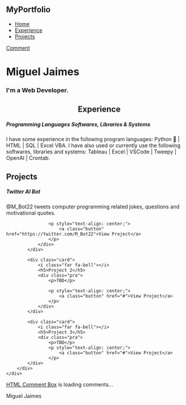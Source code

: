 <html>
<head>
	<title>Portfolio Website</title>
	<link rel="stylesheet" type="text/css" href="style.css">
	<link rel="preconnect" href="https://fonts.gstatic.com">
  <link href="https://fonts.googleapis.com/css2?family=Josefin+Sans:ital,wght@0,100;0,200;0,300;0,400;0,500;0,600;0,700;1,100;1,200;1,300;1,400;1,500;1,600;1,700&display=swap" rel="stylesheet">
  <link rel="stylesheet" href="https://cdnjs.cloudflare.com/ajax/libs/font-awesome/5.15.3/css/all.min.css" integrity="sha512-iBBXm8fW90+nuLcSKlbmrPcLa0OT92xO1BIsZ+ywDWZCvqsWgccV3gFoRBv0z+8dLJgyAHIhR35VZc2oM/gI1w==" crossorigin="anonymous" referrerpolicy="no-referrer" />
</head>
<body>
<!----hero Section start---->
	<div class="hero">
		<nav>
			<h2 class="logo"> My<span>Portfolio</span></h2>
			<ul>
				<li><a href="#">Home</a></li>
				<li><a href="#">Experience</a></li>
				<li><a href="Projects">Projects</a></li>
			</ul>
			<a href="#" class="btn">Comment</a>
		</nav>
		<div class="content">
			<h1>Miguel <span>Jaimes</span></h1>
			<h3>I'm a Web Developer.</h3>
		</div>
	</div>
<!----About section start---->
	<section class="about">
		<div class="main">
			<!-- delete <img src="img/main-img.png"> delete -->
			<div class="about-text">
				<h2 style="text-align: center;"> Experience</h2>
				<h5> Programming Languages <span>Softwares, Libraries & Systems</span></h5>
				<p>I have some experience in the following program languages: Python &#128013; | HTML | SQL | Excel VBA. I have also used or currently use the following softwares, libraries and systems: Tableau | Excel | VSCode | Tweepy | OpenAI | Crontab.</p>
			</div>
		</div>
	</section>
<!-----Projects section start----------->
	<div class="service">
		<div class="title">
			<h2>Projects</h2>
		</div>
		<div class="box">
			<div class="card">
				<i class="fas fa-user"></i>
				<h5>Twitter AI Bot</h5>
				<div class="pra">
					<p>@M_Bot22 tweets computer programming related jokes, questions and motivational quotes.</p>

					<p style="text-align: center;">
						<a class="button" href="https://twitter.com/M_Bot22">View Project</a>
					</p>
				</div>
			</div>

			<div class="card">
				<i class="far fa-bell"></i>
				<h5>Project 2</h5>
				<div class="pra">
					<p>TBD</p>

					<p style="text-align: center;">
						<a class="button" href="#">View Project</a>
					</p>
				</div>
			</div>

			<div class="card">
				<i class="far fa-bell"></i>
				<h5>Project 3</h5>
				<div class="pra">
					<p>TBD</p>
					<p style="text-align: center;">
						<a class="button" href="#">View Project</a>
					</p>
			</div>
		</div>
	</div>
<!-- Comment Box -->
 <div class="comment-box" id="HCB_comment_box"><a href="http://www.htmlcommentbox.com">HTML Comment Box</a> is loading comments...</div>
 <link rel="stylesheet" type="text/css" href="https://www.htmlcommentbox.com/static/skins/bootstrap/twitter-bootstrap.css?v=0" />
 <script type="text/javascript" id="hcb"> /*<!--*/ if(!window.hcb_user){hcb_user={};} (function(){var s=document.createElement("script"), l=hcb_user.PAGE || (""+window.location).replace(/'/g,"%27"), h="https://www.htmlcommentbox.com";s.setAttribute("type","text/javascript");s.setAttribute("src", h+"/jread?page="+encodeURIComponent(l).replace("+","%2B")+"&mod=%241%24wq1rdBcg%24nlI%2FRs6Kb0IEsnaC3wvpX1"+"&opts=16798&num=10&ts=1659499823558");if (typeof s!="undefined") document.getElementsByTagName("head")[0].appendChild(s);})(); /*-->*/ </script>
<!-- end www.htmlcommentbox.com -->
</div>
<!------footer start--------->
	<footer>
		<p>Miguel Jaimes</p>
		<div class="social">
			<a href="#"><i class="fab fa-facebook-f"></i></a>
			<a href="#"><i class="fab fa-instagram"></i></a>
			<a href="#"><i class="fab fa-dribbble"></i></a>
		</div>
	</footer>
</body>
</html>
